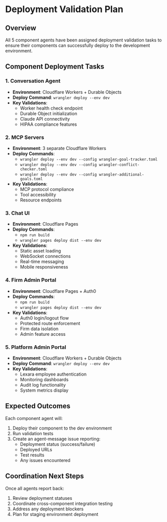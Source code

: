 # Deployment Validation Plan

## Overview
All 5 component agents have been assigned deployment validation tasks to ensure their components can successfully deploy to the development environment.

## Component Deployment Tasks

### 1. Conversation Agent
- **Environment**: Cloudflare Workers + Durable Objects
- **Deploy Command**: `wrangler deploy --env dev`
- **Key Validations**:
  - Worker health check endpoint
  - Durable Object initialization
  - Claude API connectivity
  - HIPAA compliance features

### 2. MCP Servers
- **Environment**: 3 separate Cloudflare Workers
- **Deploy Commands**:
  - `wrangler deploy --env dev --config wrangler-goal-tracker.toml`
  - `wrangler deploy --env dev --config wrangler-conflict-checker.toml`
  - `wrangler deploy --env dev --config wrangler-additional-goals.toml`
- **Key Validations**:
  - MCP protocol compliance
  - Tool accessibility
  - Resource endpoints

### 3. Chat UI
- **Environment**: Cloudflare Pages
- **Deploy Commands**:
  - `npm run build`
  - `wrangler pages deploy dist --env dev`
- **Key Validations**:
  - Static asset loading
  - WebSocket connections
  - Real-time messaging
  - Mobile responsiveness

### 4. Firm Admin Portal
- **Environment**: Cloudflare Pages + Auth0
- **Deploy Commands**:
  - `npm run build`
  - `wrangler pages deploy dist --env dev`
- **Key Validations**:
  - Auth0 login/logout flow
  - Protected route enforcement
  - Firm data isolation
  - Admin feature access

### 5. Platform Admin Portal
- **Environment**: Cloudflare Workers + Durable Objects
- **Deploy Command**: `wrangler deploy --env dev`
- **Key Validations**:
  - Lexara employee authentication
  - Monitoring dashboards
  - Audit log functionality
  - System metrics display

## Expected Outcomes
Each component agent will:
1. Deploy their component to the dev environment
2. Run validation tests
3. Create an agent-message issue reporting:
   - Deployment status (success/failure)
   - Deployed URLs
   - Test results
   - Any issues encountered

## Coordination Next Steps
Once all agents report back:
1. Review deployment statuses
2. Coordinate cross-component integration testing
3. Address any deployment blockers
4. Plan for staging environment deployment
